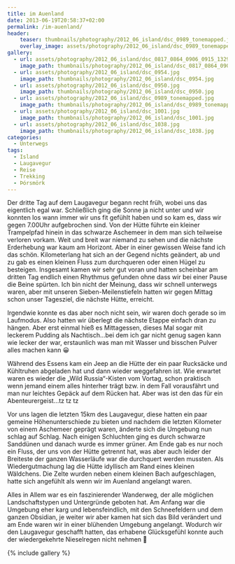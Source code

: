 ```yaml
---
title: im Auenland
date: 2013-06-19T20:58:37+02:00
permalink: /im-auenland/
header:
    teaser: thumbnails/photography/2012_06_island/dsc_0989_tonemapped.jpg
    overlay_image: assets/photography/2012_06_island/dsc_0989_tonemapped.jpg
gallery:
  - url: assets/photography/2012_06_island/dsc_0817_0864_0906_0915_1329.jpg
    image_path: thumbnails/photography/2012_06_island/dsc_0817_0864_0906_0915_1329.jpg
  - url: assets/photography/2012_06_island/dsc_0954.jpg
    image_path: thumbnails/photography/2012_06_island/dsc_0954.jpg
  - url: assets/photography/2012_06_island/dsc_0950.jpg
    image_path: thumbnails/photography/2012_06_island/dsc_0950.jpg
  - url: assets/photography/2012_06_island/dsc_0989_tonemapped.jpg
    image_path: thumbnails/photography/2012_06_island/dsc_0989_tonemapped.jpg
  - url: assets/photography/2012_06_island/dsc_1001.jpg
    image_path: thumbnails/photography/2012_06_island/dsc_1001.jpg
  - url: assets/photography/2012_06_island/dsc_1038.jpg
    image_path: thumbnails/photography/2012_06_island/dsc_1038.jpg
categories:
  - Unterwegs
tags:
  - Island
  - Laugavegur
  - Reise
  - Trekking
  - Þórsmörk
---
```


Der dritte Tag auf dem Laugavegur begann recht früh, wobei uns das eigentlich egal war. 
Schließlich ging die Sonne ja nicht unter und wir konnten los wann immer wir uns fit gefühlt haben und so kam es, 
dass wir gegen 7.00Uhr aufgebrochen sind. Von der Hütte führte ein kleiner Trampelpfad hinein in das schwarze Aschemeer 
in dem man sich teilweise verloren vorkam. Weit und breit war niemand zu sehen und die nächste Erderhebung war kaum am Horizont. 
Aber in einer gewissen Weise fand ich das schön. Kilometerlang hat sich an der Gegend nichts geändert, 
ab und zu gab es einen kleinen Fluss zum durchqueren oder einen Hügel zu besteigen. Insgesamt kamen wir sehr gut voran 
und hatten scheinbar am dritten Tag endlich einen Rhythmus gefunden ohne dass wir bei einer Pause die Beine spürten. 
Ich bin nicht der Meinung, dass wir schnell unterwegs waren, aber mit unseren Sieben-Meilenstiefeln hatten wir gegen Mittag schon unser Tagesziel, 
die nächste Hütte, erreicht.

Irgendwie konnte es das aber noch nicht sein, wir waren doch gerade so im Laufmodus. 
Also hatten wir überlegt die nächste Etappe einfach dran zu hängen. Aber erst einmal hieß es Mittagessen, 
dieses Mal sogar mit leckerem Pudding als Nachtisch…bei dem ich gar nicht genug sagen kann wie lecker der war, 
erstaunlich was man mit Wasser und bisschen Pulver alles machen kann 😀  
  
Während des Essens kam ein Jeep an die Hütte der ein paar Rucksäcke und Kühltruhen abgeladen hat und dann wieder weggefahren ist. 
Wie erwartet waren es wieder die „Wild Russia“-Kisten vom Vortag, schon praktisch wenn jemand einem alles hinterher trägt bzw. 
in dem Fall vorausfährt und man nur leichtes Gepäck auf dem Rücken hat. Aber was ist den das für ein Abenteurergeist…tz tz tz

Vor uns lagen die letzten 15km des Laugavegur, diese hatten ein paar gemeine Höhenunterschiede zu bieten und nachdem 
die letzten Kilometer von einem Aschemeer geprägt waren, änderte sich die Umgebung nun schlag auf Schlag. 
Nach einigen Schluchten ging es durch schwarze Sanddünen und danach wurde es immer grüner. Am Ende gab es nur noch ein Fluss, 
der uns von der Hütte getrennt hat, was aber auch leider der Breiteste der ganzen Wasserläufe war die durchquert werden mussten. 
Als Wiedergutmachung lag die Hütte idyllisch am Rand eines kleinen Wäldchens. Die Zelte wurden neben einem kleinen Bach aufgeschlagen, 
hatte sich angefühlt als wenn wir im Auenland angelangt waren.

Alles in Allem war es ein faszinierender Wanderweg, der alle möglichen Landschaftstypen und Untergründe geboten hat. 
Am Anfang war die Umgebung eher karg und lebensfeindlich, mit den Schneefeldern und dem ganzen Obsidian, 
je weiter wir aber kamen hat sich das Bild verändert und am Ende waren wir in einer blühenden Umgebung angelangt.
Wodurch wir den Laugavegur geschafft hatten, das erhabene Glücksgefühl konnte auch der wiedergekehrte Nieselregen nicht nehmen 🙂

{% include gallery %}
